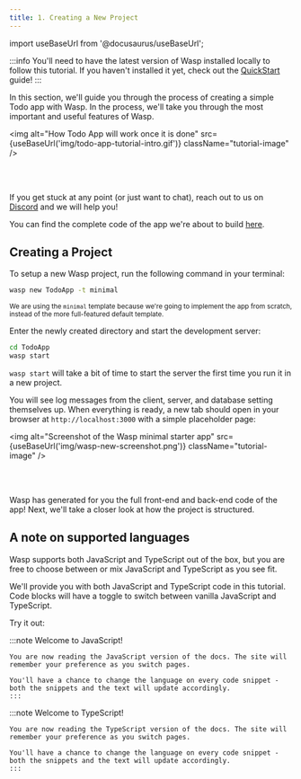 ```yaml
---
title: 1. Creating a New Project
---
```


import useBaseUrl from '@docusaurus/useBaseUrl';

:::info
You'll need to have the latest version of Wasp installed locally to follow this tutorial. If you haven't installed it yet, check out the [QuickStart](../quick-start) guide!
:::

In this section, we'll guide you through the process of creating a simple Todo app with Wasp. In the process, we'll take you through the most important and useful features of Wasp.

<img alt="How Todo App will work once it is done" src={useBaseUrl('img/todo-app-tutorial-intro.gif')} className="tutorial-image" />

<br />

<br />

If you get stuck at any point (or just want to chat), reach out to us on [Discord](https://discord.gg/rzdnErX) and we will help you!

You can find the complete code of the app we're about to build [here](https://github.com/wasp-lang/wasp/tree/release/examples/tutorials/TodoApp).

## Creating a Project

To setup a new Wasp project, run the following command in your terminal:

```sh
wasp new TodoApp -t minimal
```

<small>

We are using the `minimal` template because we're going to implement the app from scratch, instead of the more full-featured default template.
</small>

Enter the newly created directory and start the development server:

```sh
cd TodoApp
wasp start
```

`wasp start` will take a bit of time to start the server the first time you run it in a new project.

You will see log messages from the client, server, and database setting themselves up. When everything is ready, a new tab should open in your browser at `http://localhost:3000` with a simple placeholder page:

<img alt="Screenshot of the Wasp minimal starter app" src={useBaseUrl('img/wasp-new-screenshot.png')} className="tutorial-image" />

<br />

<br />

Wasp has generated for you the full front-end and back-end code of the app! Next, we'll take a closer look at how the project is structured.

## A note on supported languages

Wasp supports both JavaScript and TypeScript out of the box, but you are free to choose between or mix JavaScript and TypeScript as you see fit.

We'll provide you with both JavaScript and TypeScript code in this tutorial.
Code blocks will have a toggle to switch between vanilla JavaScript and TypeScript.

Try it out:

<Tabs groupId="js-ts">
  <TabItem value="js" label="JavaScript">
    :::note Welcome to JavaScript!

    You are now reading the JavaScript version of the docs. The site will remember your preference as you switch pages.

    You'll have a chance to change the language on every code snippet - both the snippets and the text will update accordingly.
    :::
  </TabItem>

  <TabItem value="ts" label="TypeScript">
    :::note Welcome to TypeScript!

    You are now reading the TypeScript version of the docs. The site will remember your preference as you switch pages.

    You'll have a chance to change the language on every code snippet - both the snippets and the text will update accordingly.
    :::
  </TabItem>
</Tabs>
